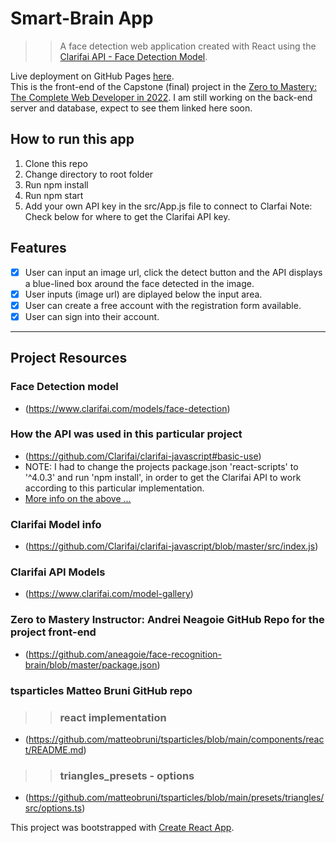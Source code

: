 # Smart-Brain App
>> A face detection web application created with React using the [Clarifai API - Face Detection Model](https://www.clarifai.com/models/ai-face-detection).

Live deployment on GitHub Pages [here](https://alindabyamukama.github.io/smart-brain-frontend/).
<br>
This is the front-end of the Capstone (final) project in the [Zero to Mastery: The Complete Web Developer in 2022](https://zerotomastery.io/courses/coding-bootcamp/#Curriculum). I am still working on the back-end server and database, expect to see them linked here soon.

## How to run this app
1. Clone this repo
2. Change directory to root folder
3. Run npm install
4. Run npm start
5. Add your own API key in the src/App.js file to connect to Clarfai
Note: Check below for where to get the Clarifai API key.

## Features

- [x] User can input an image url, click the detect button and the API displays a blue-lined box around the face detected in the image.
- [x] User inputs (image url) are diplayed below the input area.
- [x] User can create a free account with the registration form available.
- [x] User can sign into their account.

---

## Project Resources

### Face Detection model 
- (https://www.clarifai.com/models/face-detection)

### How the API was used in this particular project

- (https://github.com/Clarifai/clarifai-javascript#basic-use)
- NOTE: I had to change the projects package.json 'react-scripts' to '^4.0.3' and run 'npm install', in order to get the Clarifai API to work according to this particular implementation.
- [More info on the above ...](https://webpack.js.org/migrate/5/#run-a-single-build-and-follow-advice)

### Clarifai Model info

- (https://github.com/Clarifai/clarifai-javascript/blob/master/src/index.js)

### Clarifai API Models

- (https://www.clarifai.com/model-gallery)

### Zero to Mastery Instructor: Andrei Neagoie GitHub Repo for the project front-end

- (https://github.com/aneagoie/face-recognition-brain/blob/master/package.json)

### tsparticles Matteo Bruni GitHub repo
>> ### react implementation
- (https://github.com/matteobruni/tsparticles/blob/main/components/react/README.md)
>> ### triangles_presets - options
- (https://github.com/matteobruni/tsparticles/blob/main/presets/triangles/src/options.ts)

This project was bootstrapped with [Create React App](https://github.com/facebook/create-react-app).

